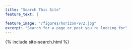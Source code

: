 ```yaml
---
title: "Search This Site"
feature_text: |

feature_image: "/figures/horizon-972.jpg"
excerpt: "Search for a page or post you're looking for"
---
```


{% include site-search.html %}